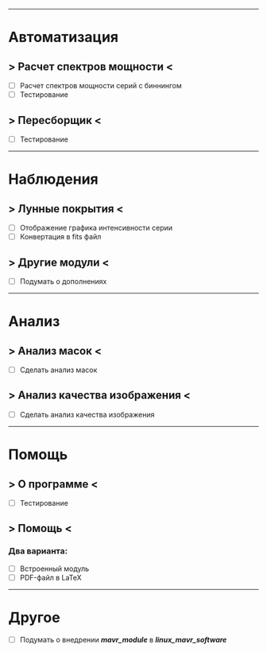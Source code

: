***
# Автоматизация
## > Расчет спектров мощности <
 - [ ] Расчет спектров мощности серий с биннингом
 - [ ] Тестирование
## > Пересборщик <
 - [ ] Тестирование
***
# Наблюдения
## > Лунные покрытия <
 - [ ] Отображение графика интенсивности серии
 - [ ] Конвертация в fits файл
## > Другие модули <
 - [ ] Подумать о дополнениях
***
# Анализ
## > Анализ масок <
- [ ] Сделать анализ масок
## > Анализ качества изображения <
- [ ] Сделать анализ качества изображения
***
# Помощь
## > О программе <
 - [ ] Тестирование
## > Помощь <
### Два варианта:
 - [ ] Встроенный модуль
 - [ ] PDF-файл в LaTeX
***
# Другое
 - [ ] Подумать о внедрении ***mavr_module*** в ***linux_mavr_software***